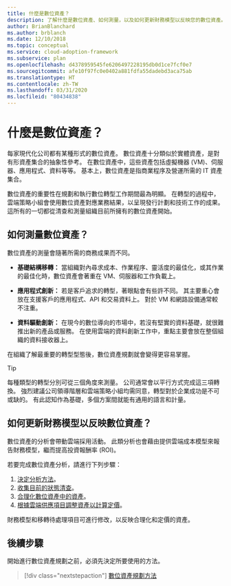 ```yaml
---
title: 什麼是數位資產？
description: 了解什麼是數位資產、如何測量，以及如何更新財務模型以反映您的數位資產。
author: BrianBlanchard
ms.author: brblanch
ms.date: 12/10/2018
ms.topic: conceptual
ms.service: cloud-adoption-framework
ms.subservice: plan
ms.openlocfilehash: d4378959545fe6206497228195db0d1ce7fcf0e7
ms.sourcegitcommit: afe10f97fc0e0402a881fdfa55dadebd3aca75ab
ms.translationtype: HT
ms.contentlocale: zh-TW
ms.lasthandoff: 03/31/2020
ms.locfileid: "80434838"
---
```

<!-- markdownlint-disable MD026 -->

# <a name="what-is-a-digital-estate"></a>什麼是數位資產？

每家現代化公司都有某種形式的數位資產。 數位資產十分類似於實體資產，是對有形資產集合的抽象性參考。 在數位資產中，這些資產包括虛擬機器 (VM)、伺服器、應用程式、資料等等。 基本上，數位資產是指商業程序及營運所需的 IT 資產集合。

數位資產的重要性在規劃和執行數位轉型工作期間最為明顯。 在轉型的過程中，雲端策略小組會使用數位資產對應業務結果，以呈現發行計劃和技術工作的成果。 這所有的一切都從清查和測量組織目前所擁有的數位資產開始。

## <a name="how-can-a-digital-estate-be-measured"></a>如何測量數位資產？

數位資產的測量會隨著所需的商務成果而不同。

- **基礎結構移轉：** 當組織對內尋求成本、作業程序、靈活度的最佳化，或其作業的最佳化時，數位資產會著重在 VM、伺服器和工作負載上。

- **應用程式創新：** 若是客戶追求的轉型，著眼點會有些許不同。 其主要重心會放在支援客戶的應用程式、API 和交易資料上。 對於 VM 和網路設備通常較不注重。

- **資料驅動創新：** 在現今的數位導向的市場中，若沒有堅實的資料基礎，就很難推出新的產品或服務。 在使用雲端的資料創新工作中，重點主要會放在整個組織的資料接收器上。

在組織了解最重要的轉型型態後，數位資產規劃就會變得更容易掌握。

> [!TIP]
> 每種類型的轉型分別可從三個角度來測量。 公司通常會以平行方式完成這三項轉換。 強烈建議公司領導階層和雲端策略小組均需同意，轉型對於企業成功是不可或缺的。 有此認知作為基礎，多個方案間就能有通用的語言和計量。

## <a name="how-can-a-financial-model-be-updated-to-reflect-the-digital-estate"></a>如何更新財務模型以反映數位資產？

數位資產的分析會帶動雲端採用活動。 此類分析也會藉由提供雲端成本模型來報告財務模型，繼而提高投資報酬率 (ROI)。

若要完成數位資產分析，請進行下列步驟：

1. [決定分析方法](./approach.md)。
1. [收集目前的狀態清查](./inventory.md)。
1. [合理化數位資產中的資產](./rationalize.md)。
1. [根據雲端供應項目調整資產以計算定價](./calculate.md)。

財務模型和移轉待處理項目可進行修改，以反映合理化和定價的資產。

## <a name="next-steps"></a>後續步驟

開始進行數位資產規劃之前，必須先決定所要使用的方法。

> [!div class="nextstepaction"]
> [數位資產規劃方法](./approach.md)
